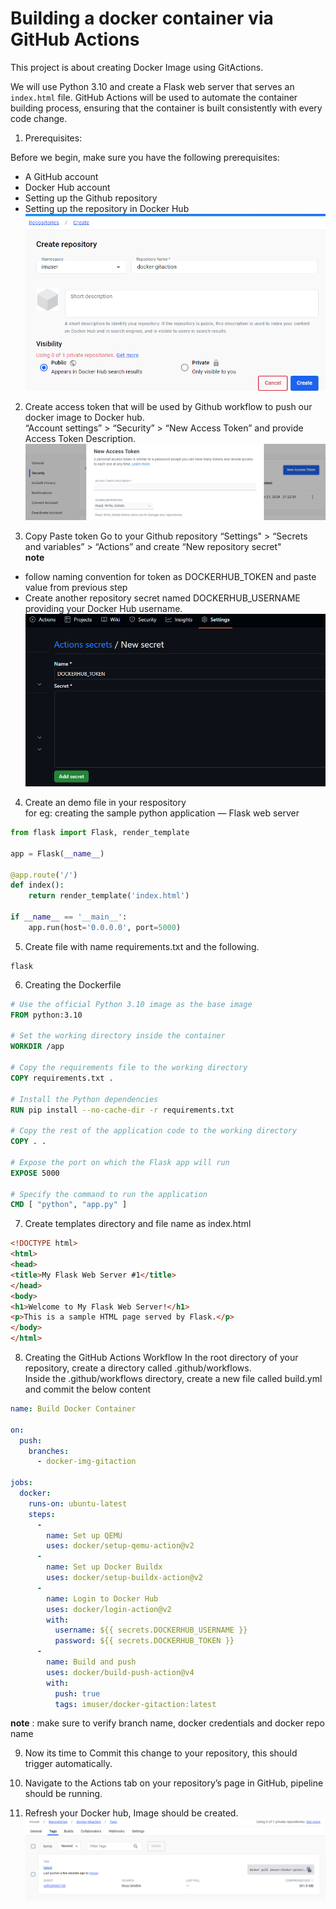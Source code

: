 # Building a docker container via GitHub Actions

This project is about creating Docker Image using GitActions.

We will use Python 3.10 and create a Flask web server that serves an `index.html` file. GitHub Actions will be used to automate the container building process, ensuring that the container is built consistently with every code change.

1. Prerequisites:

Before we begin, make sure you have the following prerequisites:

* A GitHub account
* Docker Hub account
* Setting up the Github repository
* Setting up the repository in Docker Hub
![Alt text](./png/image-1.png)

2. Create access token that will be used by Github workflow to push our docker image to Docker hub.  
“Account settings” > “Security” > “New Access Token” and provide Access Token Description.
![Alt text](./png/image-2.png)

3. Copy Paste token Go to your Github repository “Settings" > “Secrets and variables” > “Actions” and create “New repository secret"  
**note** 
* follow naming convention for token as DOCKERHUB_TOKEN and paste value from previous step
* Create another repository secret named DOCKERHUB_USERNAME providing your Docker Hub username.
![Alt text](./png/image-3.png)

4. Create an demo file in your respository  
for eg: creating the sample python application — Flask web server  
```python
from flask import Flask, render_template

app = Flask(__name__)

@app.route('/')
def index():
    return render_template('index.html')

if __name__ == '__main__':
    app.run(host='0.0.0.0', port=5000)
```

5. Create file with name requirements.txt and the following.
```text
flask
```

6. Creating the Dockerfile
```Dockerfile
# Use the official Python 3.10 image as the base image
FROM python:3.10

# Set the working directory inside the container
WORKDIR /app

# Copy the requirements file to the working directory
COPY requirements.txt .

# Install the Python dependencies
RUN pip install --no-cache-dir -r requirements.txt

# Copy the rest of the application code to the working directory
COPY . .

# Expose the port on which the Flask app will run
EXPOSE 5000

# Specify the command to run the application
CMD [ "python", "app.py" ]
```


7. Create templates directory and file name as index.html
```html
<!DOCTYPE html>
<html>
<head>
<title>My Flask Web Server #1</title>
</head>
<body>
<h1>Welcome to My Flask Web Server!</h1>
<p>This is a sample HTML page served by Flask.</p>
</body>
</html>
```

8. Creating the GitHub Actions Workflow
In the root directory of your repository, create a directory called .github/workflows.  
Inside the .github/workflows directory, create a new file called build.yml and commit the below content
```yaml
name: Build Docker Container

on:
  push:
    branches:
      - docker-img-gitaction 

jobs:
  docker:
    runs-on: ubuntu-latest
    steps:
      -
        name: Set up QEMU
        uses: docker/setup-qemu-action@v2
      -
        name: Set up Docker Buildx
        uses: docker/setup-buildx-action@v2
      -
        name: Login to Docker Hub
        uses: docker/login-action@v2
        with:
          username: ${{ secrets.DOCKERHUB_USERNAME }}
          password: ${{ secrets.DOCKERHUB_TOKEN }}
      -
        name: Build and push
        uses: docker/build-push-action@v4
        with:
          push: true
          tags: imuser/docker-gitaction:latest

```
**note** : make sure to verify branch name, docker credentials and docker repo name

9. Now its time to Commit this change to your repository, this should trigger automatically.

10. Navigate to the Actions tab on your repository’s page in GitHub, pipeline should be running.

11. Refresh your Docker hub, Image should be created.
![Alt text](./png/image.png)
